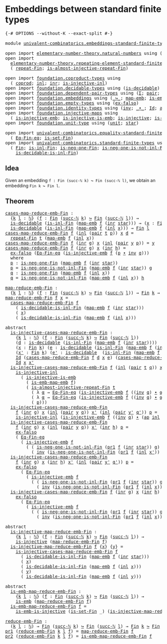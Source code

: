 # Embeddings between standard finite types

<pre class="Agda"><a id="53" class="Symbol">{-#</a> <a id="57" class="Keyword">OPTIONS</a> <a id="65" class="Pragma">--without-K</a> <a id="77" class="Pragma">--exact-split</a> <a id="91" class="Symbol">#-}</a>

<a id="96" class="Keyword">module</a> <a id="103" href="univalent-combinatorics.embeddings-standard-finite-types.html" class="Module">univalent-combinatorics.embeddings-standard-finite-types</a> <a id="160" class="Keyword">where</a>

<a id="167" class="Keyword">open</a> <a id="172" class="Keyword">import</a> <a id="179" href="elementary-number-theory.natural-numbers.html" class="Module">elementary-number-theory.natural-numbers</a> <a id="220" class="Keyword">using</a> <a id="226" class="Symbol">(</a><a id="227" href="elementary-number-theory.natural-numbers.html#1444" class="Datatype">ℕ</a><a id="228" class="Symbol">;</a> <a id="230" href="elementary-number-theory.natural-numbers.html#1465" class="InductiveConstructor">zero-ℕ</a><a id="236" class="Symbol">;</a> <a id="238" href="elementary-number-theory.natural-numbers.html#1478" class="InductiveConstructor">succ-ℕ</a><a id="244" class="Symbol">)</a>
<a id="246" class="Keyword">open</a> <a id="251" class="Keyword">import</a>
  <a id="260" href="elementary-number-theory.repeating-element-standard-finite-type.html" class="Module">elementary-number-theory.repeating-element-standard-finite-type</a> <a id="324" class="Keyword">using</a>
  <a id="332" class="Symbol">(</a> <a id="334" href="elementary-number-theory.repeating-element-standard-finite-type.html#721" class="Function">repeat-Fin</a><a id="344" class="Symbol">;</a> <a id="346" href="elementary-number-theory.repeating-element-standard-finite-type.html#1006" class="Function">is-almost-injective-repeat-Fin</a><a id="376" class="Symbol">)</a>

<a id="379" class="Keyword">open</a> <a id="384" class="Keyword">import</a> <a id="391" href="foundation.coproduct-types.html" class="Module">foundation.coproduct-types</a> <a id="418" class="Keyword">using</a>
  <a id="426" class="Symbol">(</a> <a id="428" href="foundation.coproduct-types.html#1168" class="Datatype">coprod</a><a id="434" class="Symbol">;</a> <a id="436" href="foundation.coproduct-types.html#1239" class="InductiveConstructor">inl</a><a id="439" class="Symbol">;</a> <a id="441" href="foundation.coproduct-types.html#1262" class="InductiveConstructor">inr</a><a id="444" class="Symbol">;</a> <a id="446" href="foundation.coproduct-types.html#2175" class="Function">is-injective-inl</a><a id="462" class="Symbol">)</a>
<a id="464" class="Keyword">open</a> <a id="469" class="Keyword">import</a> <a id="476" href="foundation.decidable-types.html" class="Module">foundation.decidable-types</a> <a id="503" class="Keyword">using</a> <a id="509" class="Symbol">(</a><a id="510" href="foundation.decidable-types.html#1741" class="Function">is-decidable</a><a id="522" class="Symbol">)</a>
<a id="524" class="Keyword">open</a> <a id="529" class="Keyword">import</a> <a id="536" href="foundation.dependent-pair-types.html" class="Module">foundation.dependent-pair-types</a> <a id="568" class="Keyword">using</a> <a id="574" class="Symbol">(</a><a id="575" href="foundation-core.dependent-pair-types.html#502" class="Record">Σ</a><a id="576" class="Symbol">;</a> <a id="578" href="foundation-core.dependent-pair-types.html#575" class="InductiveConstructor">pair</a><a id="582" class="Symbol">;</a> <a id="584" href="foundation-core.dependent-pair-types.html#592" class="Field">pr1</a><a id="587" class="Symbol">;</a> <a id="589" href="foundation-core.dependent-pair-types.html#604" class="Field">pr2</a><a id="592" class="Symbol">)</a>
<a id="594" class="Keyword">open</a> <a id="599" class="Keyword">import</a> <a id="606" href="foundation.embeddings.html" class="Module">foundation.embeddings</a> <a id="628" class="Keyword">using</a> <a id="634" class="Symbol">(</a><a id="635" href="foundation-core.embeddings.html#1062" class="Function Operator">_↪_</a><a id="638" class="Symbol">;</a> <a id="640" href="foundation-core.embeddings.html#1205" class="Function">map-emb</a><a id="647" class="Symbol">;</a> <a id="649" href="foundation-core.embeddings.html#1252" class="Function">is-emb-map-emb</a><a id="663" class="Symbol">;</a> <a id="665" href="foundation-core.embeddings.html#980" class="Function">is-emb</a><a id="671" class="Symbol">)</a>
<a id="673" class="Keyword">open</a> <a id="678" class="Keyword">import</a> <a id="685" href="foundation.empty-types.html" class="Module">foundation.empty-types</a> <a id="708" class="Keyword">using</a> <a id="714" class="Symbol">(</a><a id="715" href="foundation-core.empty-types.html#1150" class="Function">ex-falso</a><a id="723" class="Symbol">)</a>
<a id="725" class="Keyword">open</a> <a id="730" class="Keyword">import</a> <a id="737" href="foundation.identity-types.html" class="Module">foundation.identity-types</a> <a id="763" class="Keyword">using</a> <a id="769" class="Symbol">(</a><a id="770" href="foundation-core.identity-types.html#1552" class="Function">inv</a><a id="773" class="Symbol">;</a> <a id="775" href="foundation-core.identity-types.html#1239" class="Function Operator">_∙_</a><a id="778" class="Symbol">;</a> <a id="780" href="foundation-core.identity-types.html#641" class="Datatype">Id</a><a id="782" class="Symbol">;</a> <a id="784" href="foundation-core.identity-types.html#2853" class="Function">ap</a><a id="786" class="Symbol">)</a>
<a id="788" class="Keyword">open</a> <a id="793" class="Keyword">import</a> <a id="800" href="foundation.injective-maps.html" class="Module">foundation.injective-maps</a> <a id="826" class="Keyword">using</a>
  <a id="834" class="Symbol">(</a> <a id="836" href="foundation.injective-maps.html#3787" class="Function">is-injective-emb</a><a id="852" class="Symbol">;</a> <a id="854" href="foundation.injective-maps.html#3649" class="Function">is-injective-is-emb</a><a id="873" class="Symbol">;</a> <a id="875" href="foundation.injective-maps.html#1295" class="Function">is-injective</a><a id="887" class="Symbol">;</a> <a id="889" href="foundation.injective-maps.html#4595" class="Function">is-emb-is-injective</a><a id="908" class="Symbol">)</a>
<a id="910" class="Keyword">open</a> <a id="915" class="Keyword">import</a> <a id="922" href="foundation.unit-type.html" class="Module">foundation.unit-type</a> <a id="943" class="Keyword">using</a> <a id="949" class="Symbol">(</a><a id="950" href="foundation.unit-type.html#975" class="Datatype">unit</a><a id="954" class="Symbol">;</a> <a id="956" href="foundation.unit-type.html#999" class="InductiveConstructor">star</a><a id="960" class="Symbol">)</a>

<a id="963" class="Keyword">open</a> <a id="968" class="Keyword">import</a> <a id="975" href="univalent-combinatorics.equality-standard-finite-types.html" class="Module">univalent-combinatorics.equality-standard-finite-types</a> <a id="1030" class="Keyword">using</a>
  <a id="1038" class="Symbol">(</a> <a id="1040" href="univalent-combinatorics.equality-standard-finite-types.html#2154" class="Function">Eq-Fin-eq</a><a id="1049" class="Symbol">;</a> <a id="1051" href="univalent-combinatorics.equality-standard-finite-types.html#3523" class="Function">is-set-Fin</a><a id="1061" class="Symbol">)</a>
<a id="1063" class="Keyword">open</a> <a id="1068" class="Keyword">import</a> <a id="1075" href="univalent-combinatorics.standard-finite-types.html" class="Module">univalent-combinatorics.standard-finite-types</a> <a id="1121" class="Keyword">using</a>
  <a id="1129" class="Symbol">(</a> <a id="1131" href="univalent-combinatorics.standard-finite-types.html#1975" class="Function">Fin</a><a id="1134" class="Symbol">;</a> <a id="1136" href="univalent-combinatorics.standard-finite-types.html#2512" class="Function">is-inl-Fin</a><a id="1146" class="Symbol">;</a> <a id="1148" href="univalent-combinatorics.standard-finite-types.html#2306" class="Function">is-neg-one-Fin</a><a id="1162" class="Symbol">;</a> <a id="1164" href="univalent-combinatorics.standard-finite-types.html#2612" class="Function">is-neg-one-is-not-inl-Fin</a><a id="1189" class="Symbol">;</a>
    <a id="1195" href="univalent-combinatorics.standard-finite-types.html#3222" class="Function">is-decidable-is-inl-Fin</a><a id="1218" class="Symbol">)</a>
</pre>
## Idea

Given an embedding `f : Fin (succ-ℕ k) ↪ Fin (succ-ℕ l)`, we obtain an embedding `Fin k ↪ Fin l`.

## Theorem

<pre class="Agda"><a id="cases-map-reduce-emb-Fin"></a><a id="1353" href="univalent-combinatorics.embeddings-standard-finite-types.html#1353" class="Function">cases-map-reduce-emb-Fin</a> <a id="1378" class="Symbol">:</a>
  <a id="1382" class="Symbol">{</a><a id="1383" href="univalent-combinatorics.embeddings-standard-finite-types.html#1383" class="Bound">k</a> <a id="1385" href="univalent-combinatorics.embeddings-standard-finite-types.html#1385" class="Bound">l</a> <a id="1387" class="Symbol">:</a> <a id="1389" href="elementary-number-theory.natural-numbers.html#1444" class="Datatype">ℕ</a><a id="1390" class="Symbol">}</a> <a id="1392" class="Symbol">(</a><a id="1393" href="univalent-combinatorics.embeddings-standard-finite-types.html#1393" class="Bound">f</a> <a id="1395" class="Symbol">:</a> <a id="1397" href="univalent-combinatorics.standard-finite-types.html#1975" class="Function">Fin</a> <a id="1401" class="Symbol">(</a><a id="1402" href="elementary-number-theory.natural-numbers.html#1478" class="InductiveConstructor">succ-ℕ</a> <a id="1409" href="univalent-combinatorics.embeddings-standard-finite-types.html#1383" class="Bound">k</a><a id="1410" class="Symbol">)</a> <a id="1412" href="foundation-core.embeddings.html#1062" class="Function Operator">↪</a> <a id="1414" href="univalent-combinatorics.standard-finite-types.html#1975" class="Function">Fin</a> <a id="1418" class="Symbol">(</a><a id="1419" href="elementary-number-theory.natural-numbers.html#1478" class="InductiveConstructor">succ-ℕ</a> <a id="1426" href="univalent-combinatorics.embeddings-standard-finite-types.html#1385" class="Bound">l</a><a id="1427" class="Symbol">))</a> <a id="1430" class="Symbol">→</a>
  <a id="1434" href="foundation.decidable-types.html#1741" class="Function">is-decidable</a> <a id="1447" class="Symbol">(</a><a id="1448" href="univalent-combinatorics.standard-finite-types.html#2512" class="Function">is-inl-Fin</a> <a id="1459" class="Symbol">(</a><a id="1460" href="foundation-core.embeddings.html#1205" class="Function">map-emb</a> <a id="1468" href="univalent-combinatorics.embeddings-standard-finite-types.html#1393" class="Bound">f</a> <a id="1470" class="Symbol">(</a><a id="1471" href="foundation.coproduct-types.html#1262" class="InductiveConstructor">inr</a> <a id="1475" href="foundation.unit-type.html#999" class="InductiveConstructor">star</a><a id="1479" class="Symbol">)))</a> <a id="1483" class="Symbol">→</a> <a id="1485" class="Symbol">(</a><a id="1486" href="univalent-combinatorics.embeddings-standard-finite-types.html#1486" class="Bound">x</a> <a id="1488" class="Symbol">:</a> <a id="1490" href="univalent-combinatorics.standard-finite-types.html#1975" class="Function">Fin</a> <a id="1494" href="univalent-combinatorics.embeddings-standard-finite-types.html#1383" class="Bound">k</a><a id="1495" class="Symbol">)</a> <a id="1497" class="Symbol">→</a>
  <a id="1501" href="foundation.decidable-types.html#1741" class="Function">is-decidable</a> <a id="1514" class="Symbol">(</a><a id="1515" href="univalent-combinatorics.standard-finite-types.html#2512" class="Function">is-inl-Fin</a> <a id="1526" class="Symbol">(</a><a id="1527" href="foundation-core.embeddings.html#1205" class="Function">map-emb</a> <a id="1535" href="univalent-combinatorics.embeddings-standard-finite-types.html#1393" class="Bound">f</a> <a id="1537" class="Symbol">(</a><a id="1538" href="foundation.coproduct-types.html#1239" class="InductiveConstructor">inl</a> <a id="1542" href="univalent-combinatorics.embeddings-standard-finite-types.html#1486" class="Bound">x</a><a id="1543" class="Symbol">)))</a> <a id="1547" class="Symbol">→</a> <a id="1549" href="univalent-combinatorics.standard-finite-types.html#1975" class="Function">Fin</a> <a id="1553" href="univalent-combinatorics.embeddings-standard-finite-types.html#1385" class="Bound">l</a>
<a id="1555" href="univalent-combinatorics.embeddings-standard-finite-types.html#1353" class="Function">cases-map-reduce-emb-Fin</a> <a id="1580" href="univalent-combinatorics.embeddings-standard-finite-types.html#1580" class="Bound">f</a> <a id="1582" class="Symbol">(</a><a id="1583" href="foundation.coproduct-types.html#1239" class="InductiveConstructor">inl</a> <a id="1587" class="Symbol">(</a><a id="1588" href="foundation-core.dependent-pair-types.html#575" class="InductiveConstructor">pair</a> <a id="1593" href="univalent-combinatorics.embeddings-standard-finite-types.html#1593" class="Bound">t</a> <a id="1595" href="univalent-combinatorics.embeddings-standard-finite-types.html#1595" class="Bound">p</a><a id="1596" class="Symbol">))</a> <a id="1599" href="univalent-combinatorics.embeddings-standard-finite-types.html#1599" class="Bound">x</a> <a id="1601" href="univalent-combinatorics.embeddings-standard-finite-types.html#1601" class="Bound">d</a> <a id="1603" class="Symbol">=</a>
  <a id="1607" href="elementary-number-theory.repeating-element-standard-finite-type.html#721" class="Function">repeat-Fin</a> <a id="1618" href="univalent-combinatorics.embeddings-standard-finite-types.html#1593" class="Bound">t</a> <a id="1620" class="Symbol">(</a><a id="1621" href="foundation-core.embeddings.html#1205" class="Function">map-emb</a> <a id="1629" href="univalent-combinatorics.embeddings-standard-finite-types.html#1580" class="Bound">f</a> <a id="1631" class="Symbol">(</a><a id="1632" href="foundation.coproduct-types.html#1239" class="InductiveConstructor">inl</a> <a id="1636" href="univalent-combinatorics.embeddings-standard-finite-types.html#1599" class="Bound">x</a><a id="1637" class="Symbol">))</a>
<a id="1640" href="univalent-combinatorics.embeddings-standard-finite-types.html#1353" class="Function">cases-map-reduce-emb-Fin</a> <a id="1665" href="univalent-combinatorics.embeddings-standard-finite-types.html#1665" class="Bound">f</a> <a id="1667" class="Symbol">(</a><a id="1668" href="foundation.coproduct-types.html#1262" class="InductiveConstructor">inr</a> <a id="1672" href="univalent-combinatorics.embeddings-standard-finite-types.html#1672" class="Bound">g</a><a id="1673" class="Symbol">)</a> <a id="1675" href="univalent-combinatorics.embeddings-standard-finite-types.html#1675" class="Bound">x</a> <a id="1677" class="Symbol">(</a><a id="1678" href="foundation.coproduct-types.html#1239" class="InductiveConstructor">inl</a> <a id="1682" class="Symbol">(</a><a id="1683" href="foundation-core.dependent-pair-types.html#575" class="InductiveConstructor">pair</a> <a id="1688" href="univalent-combinatorics.embeddings-standard-finite-types.html#1688" class="Bound">y</a> <a id="1690" href="univalent-combinatorics.embeddings-standard-finite-types.html#1690" class="Bound">p</a><a id="1691" class="Symbol">))</a> <a id="1694" class="Symbol">=</a> <a id="1696" href="univalent-combinatorics.embeddings-standard-finite-types.html#1688" class="Bound">y</a>
<a id="1698" href="univalent-combinatorics.embeddings-standard-finite-types.html#1353" class="Function">cases-map-reduce-emb-Fin</a> <a id="1723" href="univalent-combinatorics.embeddings-standard-finite-types.html#1723" class="Bound">f</a> <a id="1725" class="Symbol">(</a><a id="1726" href="foundation.coproduct-types.html#1262" class="InductiveConstructor">inr</a> <a id="1730" href="univalent-combinatorics.embeddings-standard-finite-types.html#1730" class="Bound">g</a><a id="1731" class="Symbol">)</a> <a id="1733" href="univalent-combinatorics.embeddings-standard-finite-types.html#1733" class="Bound">x</a> <a id="1735" class="Symbol">(</a><a id="1736" href="foundation.coproduct-types.html#1262" class="InductiveConstructor">inr</a> <a id="1740" href="univalent-combinatorics.embeddings-standard-finite-types.html#1740" class="Bound">h</a><a id="1741" class="Symbol">)</a> <a id="1743" class="Symbol">=</a>
  <a id="1747" href="foundation-core.empty-types.html#1150" class="Function">ex-falso</a> <a id="1756" class="Symbol">(</a><a id="1757" href="univalent-combinatorics.equality-standard-finite-types.html#2154" class="Function">Eq-Fin-eq</a> <a id="1767" class="Symbol">(</a><a id="1768" href="foundation.injective-maps.html#3787" class="Function">is-injective-emb</a> <a id="1785" href="univalent-combinatorics.embeddings-standard-finite-types.html#1723" class="Bound">f</a> <a id="1787" class="Symbol">(</a><a id="1788" href="univalent-combinatorics.embeddings-standard-finite-types.html#1811" class="Function">p</a> <a id="1790" href="foundation-core.identity-types.html#1239" class="Function Operator">∙</a> <a id="1792" href="foundation-core.identity-types.html#1552" class="Function">inv</a> <a id="1796" href="univalent-combinatorics.embeddings-standard-finite-types.html#1912" class="Function">q</a><a id="1797" class="Symbol">)))</a>
  <a id="1803" class="Keyword">where</a>
  <a id="1811" href="univalent-combinatorics.embeddings-standard-finite-types.html#1811" class="Function">p</a> <a id="1813" class="Symbol">:</a> <a id="1815" href="univalent-combinatorics.standard-finite-types.html#2306" class="Function">is-neg-one-Fin</a> <a id="1830" class="Symbol">(</a><a id="1831" href="foundation-core.embeddings.html#1205" class="Function">map-emb</a> <a id="1839" href="univalent-combinatorics.embeddings-standard-finite-types.html#1723" class="Bound">f</a> <a id="1841" class="Symbol">(</a><a id="1842" href="foundation.coproduct-types.html#1262" class="InductiveConstructor">inr</a> <a id="1846" href="foundation.unit-type.html#999" class="InductiveConstructor">star</a><a id="1850" class="Symbol">))</a>
  <a id="1855" href="univalent-combinatorics.embeddings-standard-finite-types.html#1811" class="Function">p</a> <a id="1857" class="Symbol">=</a> <a id="1859" href="univalent-combinatorics.standard-finite-types.html#2612" class="Function">is-neg-one-is-not-inl-Fin</a> <a id="1885" class="Symbol">(</a><a id="1886" href="foundation-core.embeddings.html#1205" class="Function">map-emb</a> <a id="1894" href="univalent-combinatorics.embeddings-standard-finite-types.html#1723" class="Bound">f</a> <a id="1896" class="Symbol">(</a><a id="1897" href="foundation.coproduct-types.html#1262" class="InductiveConstructor">inr</a> <a id="1901" href="foundation.unit-type.html#999" class="InductiveConstructor">star</a><a id="1905" class="Symbol">))</a> <a id="1908" href="univalent-combinatorics.embeddings-standard-finite-types.html#1730" class="Bound">g</a>
  <a id="1912" href="univalent-combinatorics.embeddings-standard-finite-types.html#1912" class="Function">q</a> <a id="1914" class="Symbol">:</a> <a id="1916" href="univalent-combinatorics.standard-finite-types.html#2306" class="Function">is-neg-one-Fin</a> <a id="1931" class="Symbol">(</a><a id="1932" href="foundation-core.embeddings.html#1205" class="Function">map-emb</a> <a id="1940" href="univalent-combinatorics.embeddings-standard-finite-types.html#1723" class="Bound">f</a> <a id="1942" class="Symbol">(</a><a id="1943" href="foundation.coproduct-types.html#1239" class="InductiveConstructor">inl</a> <a id="1947" href="univalent-combinatorics.embeddings-standard-finite-types.html#1733" class="Bound">x</a><a id="1948" class="Symbol">))</a>
  <a id="1953" href="univalent-combinatorics.embeddings-standard-finite-types.html#1912" class="Function">q</a> <a id="1955" class="Symbol">=</a> <a id="1957" href="univalent-combinatorics.standard-finite-types.html#2612" class="Function">is-neg-one-is-not-inl-Fin</a> <a id="1983" class="Symbol">(</a><a id="1984" href="foundation-core.embeddings.html#1205" class="Function">map-emb</a> <a id="1992" href="univalent-combinatorics.embeddings-standard-finite-types.html#1723" class="Bound">f</a> <a id="1994" class="Symbol">(</a><a id="1995" href="foundation.coproduct-types.html#1239" class="InductiveConstructor">inl</a> <a id="1999" href="univalent-combinatorics.embeddings-standard-finite-types.html#1733" class="Bound">x</a><a id="2000" class="Symbol">))</a> <a id="2003" href="univalent-combinatorics.embeddings-standard-finite-types.html#1740" class="Bound">h</a>

<a id="map-reduce-emb-Fin"></a><a id="2006" href="univalent-combinatorics.embeddings-standard-finite-types.html#2006" class="Function">map-reduce-emb-Fin</a> <a id="2025" class="Symbol">:</a>
  <a id="2029" class="Symbol">{</a><a id="2030" href="univalent-combinatorics.embeddings-standard-finite-types.html#2030" class="Bound">k</a> <a id="2032" href="univalent-combinatorics.embeddings-standard-finite-types.html#2032" class="Bound">l</a> <a id="2034" class="Symbol">:</a> <a id="2036" href="elementary-number-theory.natural-numbers.html#1444" class="Datatype">ℕ</a><a id="2037" class="Symbol">}</a> <a id="2039" class="Symbol">(</a><a id="2040" href="univalent-combinatorics.embeddings-standard-finite-types.html#2040" class="Bound">f</a> <a id="2042" class="Symbol">:</a> <a id="2044" href="univalent-combinatorics.standard-finite-types.html#1975" class="Function">Fin</a> <a id="2048" class="Symbol">(</a><a id="2049" href="elementary-number-theory.natural-numbers.html#1478" class="InductiveConstructor">succ-ℕ</a> <a id="2056" href="univalent-combinatorics.embeddings-standard-finite-types.html#2030" class="Bound">k</a><a id="2057" class="Symbol">)</a> <a id="2059" href="foundation-core.embeddings.html#1062" class="Function Operator">↪</a> <a id="2061" href="univalent-combinatorics.standard-finite-types.html#1975" class="Function">Fin</a> <a id="2065" class="Symbol">(</a><a id="2066" href="elementary-number-theory.natural-numbers.html#1478" class="InductiveConstructor">succ-ℕ</a> <a id="2073" href="univalent-combinatorics.embeddings-standard-finite-types.html#2032" class="Bound">l</a><a id="2074" class="Symbol">))</a> <a id="2077" class="Symbol">→</a> <a id="2079" href="univalent-combinatorics.standard-finite-types.html#1975" class="Function">Fin</a> <a id="2083" href="univalent-combinatorics.embeddings-standard-finite-types.html#2030" class="Bound">k</a> <a id="2085" class="Symbol">→</a> <a id="2087" href="univalent-combinatorics.standard-finite-types.html#1975" class="Function">Fin</a> <a id="2091" href="univalent-combinatorics.embeddings-standard-finite-types.html#2032" class="Bound">l</a>
<a id="2093" href="univalent-combinatorics.embeddings-standard-finite-types.html#2006" class="Function">map-reduce-emb-Fin</a> <a id="2112" href="univalent-combinatorics.embeddings-standard-finite-types.html#2112" class="Bound">f</a> <a id="2114" href="univalent-combinatorics.embeddings-standard-finite-types.html#2114" class="Bound">x</a> <a id="2116" class="Symbol">=</a>
  <a id="2120" href="univalent-combinatorics.embeddings-standard-finite-types.html#1353" class="Function">cases-map-reduce-emb-Fin</a> <a id="2145" href="univalent-combinatorics.embeddings-standard-finite-types.html#2112" class="Bound">f</a>
    <a id="2151" class="Symbol">(</a> <a id="2153" href="univalent-combinatorics.standard-finite-types.html#3222" class="Function">is-decidable-is-inl-Fin</a> <a id="2177" class="Symbol">(</a><a id="2178" href="foundation-core.embeddings.html#1205" class="Function">map-emb</a> <a id="2186" href="univalent-combinatorics.embeddings-standard-finite-types.html#2112" class="Bound">f</a> <a id="2188" class="Symbol">(</a><a id="2189" href="foundation.coproduct-types.html#1262" class="InductiveConstructor">inr</a> <a id="2193" href="foundation.unit-type.html#999" class="InductiveConstructor">star</a><a id="2197" class="Symbol">)))</a>
    <a id="2205" class="Symbol">(</a> <a id="2207" href="univalent-combinatorics.embeddings-standard-finite-types.html#2114" class="Bound">x</a><a id="2208" class="Symbol">)</a>
    <a id="2214" class="Symbol">(</a> <a id="2216" href="univalent-combinatorics.standard-finite-types.html#3222" class="Function">is-decidable-is-inl-Fin</a> <a id="2240" class="Symbol">(</a><a id="2241" href="foundation-core.embeddings.html#1205" class="Function">map-emb</a> <a id="2249" href="univalent-combinatorics.embeddings-standard-finite-types.html#2112" class="Bound">f</a> <a id="2251" class="Symbol">(</a><a id="2252" href="foundation.coproduct-types.html#1239" class="InductiveConstructor">inl</a> <a id="2256" href="univalent-combinatorics.embeddings-standard-finite-types.html#2114" class="Bound">x</a><a id="2257" class="Symbol">)))</a>

<a id="2262" class="Keyword">abstract</a>
  <a id="is-injective-cases-map-reduce-emb-Fin"></a><a id="2273" href="univalent-combinatorics.embeddings-standard-finite-types.html#2273" class="Function">is-injective-cases-map-reduce-emb-Fin</a> <a id="2311" class="Symbol">:</a>
    <a id="2317" class="Symbol">{</a><a id="2318" href="univalent-combinatorics.embeddings-standard-finite-types.html#2318" class="Bound">k</a> <a id="2320" href="univalent-combinatorics.embeddings-standard-finite-types.html#2320" class="Bound">l</a> <a id="2322" class="Symbol">:</a> <a id="2324" href="elementary-number-theory.natural-numbers.html#1444" class="Datatype">ℕ</a><a id="2325" class="Symbol">}</a> <a id="2327" class="Symbol">(</a><a id="2328" href="univalent-combinatorics.embeddings-standard-finite-types.html#2328" class="Bound">f</a> <a id="2330" class="Symbol">:</a> <a id="2332" href="univalent-combinatorics.standard-finite-types.html#1975" class="Function">Fin</a> <a id="2336" class="Symbol">(</a><a id="2337" href="elementary-number-theory.natural-numbers.html#1478" class="InductiveConstructor">succ-ℕ</a> <a id="2344" href="univalent-combinatorics.embeddings-standard-finite-types.html#2318" class="Bound">k</a><a id="2345" class="Symbol">)</a> <a id="2347" href="foundation-core.embeddings.html#1062" class="Function Operator">↪</a> <a id="2349" href="univalent-combinatorics.standard-finite-types.html#1975" class="Function">Fin</a> <a id="2353" class="Symbol">(</a><a id="2354" href="elementary-number-theory.natural-numbers.html#1478" class="InductiveConstructor">succ-ℕ</a> <a id="2361" href="univalent-combinatorics.embeddings-standard-finite-types.html#2320" class="Bound">l</a><a id="2362" class="Symbol">))</a>
    <a id="2369" class="Symbol">(</a><a id="2370" href="univalent-combinatorics.embeddings-standard-finite-types.html#2370" class="Bound">d</a> <a id="2372" class="Symbol">:</a> <a id="2374" href="foundation.decidable-types.html#1741" class="Function">is-decidable</a> <a id="2387" class="Symbol">(</a><a id="2388" href="univalent-combinatorics.standard-finite-types.html#2512" class="Function">is-inl-Fin</a> <a id="2399" class="Symbol">(</a><a id="2400" href="foundation-core.embeddings.html#1205" class="Function">map-emb</a> <a id="2408" href="univalent-combinatorics.embeddings-standard-finite-types.html#2328" class="Bound">f</a> <a id="2410" class="Symbol">(</a><a id="2411" href="foundation.coproduct-types.html#1262" class="InductiveConstructor">inr</a> <a id="2415" href="foundation.unit-type.html#999" class="InductiveConstructor">star</a><a id="2419" class="Symbol">))))</a>
    <a id="2428" class="Symbol">(</a><a id="2429" href="univalent-combinatorics.embeddings-standard-finite-types.html#2429" class="Bound">x</a> <a id="2431" class="Symbol">:</a> <a id="2433" href="univalent-combinatorics.standard-finite-types.html#1975" class="Function">Fin</a> <a id="2437" href="univalent-combinatorics.embeddings-standard-finite-types.html#2318" class="Bound">k</a><a id="2438" class="Symbol">)</a> <a id="2440" class="Symbol">(</a><a id="2441" href="univalent-combinatorics.embeddings-standard-finite-types.html#2441" class="Bound">e</a> <a id="2443" class="Symbol">:</a> <a id="2445" href="foundation.decidable-types.html#1741" class="Function">is-decidable</a> <a id="2458" class="Symbol">(</a><a id="2459" href="univalent-combinatorics.standard-finite-types.html#2512" class="Function">is-inl-Fin</a> <a id="2470" class="Symbol">(</a><a id="2471" href="foundation-core.embeddings.html#1205" class="Function">map-emb</a> <a id="2479" href="univalent-combinatorics.embeddings-standard-finite-types.html#2328" class="Bound">f</a> <a id="2481" class="Symbol">(</a><a id="2482" href="foundation.coproduct-types.html#1239" class="InductiveConstructor">inl</a> <a id="2486" href="univalent-combinatorics.embeddings-standard-finite-types.html#2429" class="Bound">x</a><a id="2487" class="Symbol">))))</a>
    <a id="2496" class="Symbol">(</a><a id="2497" href="univalent-combinatorics.embeddings-standard-finite-types.html#2497" class="Bound">x&#39;</a> <a id="2500" class="Symbol">:</a> <a id="2502" href="univalent-combinatorics.standard-finite-types.html#1975" class="Function">Fin</a> <a id="2506" href="univalent-combinatorics.embeddings-standard-finite-types.html#2318" class="Bound">k</a><a id="2507" class="Symbol">)</a> <a id="2509" class="Symbol">(</a><a id="2510" href="univalent-combinatorics.embeddings-standard-finite-types.html#2510" class="Bound">e&#39;</a> <a id="2513" class="Symbol">:</a> <a id="2515" href="foundation.decidable-types.html#1741" class="Function">is-decidable</a>  <a id="2529" class="Symbol">(</a><a id="2530" href="univalent-combinatorics.standard-finite-types.html#2512" class="Function">is-inl-Fin</a> <a id="2541" class="Symbol">(</a><a id="2542" href="foundation-core.embeddings.html#1205" class="Function">map-emb</a> <a id="2550" href="univalent-combinatorics.embeddings-standard-finite-types.html#2328" class="Bound">f</a> <a id="2552" class="Symbol">(</a><a id="2553" href="foundation.coproduct-types.html#1239" class="InductiveConstructor">inl</a> <a id="2557" href="univalent-combinatorics.embeddings-standard-finite-types.html#2497" class="Bound">x&#39;</a><a id="2559" class="Symbol">))))</a> <a id="2564" class="Symbol">→</a>
    <a id="2570" href="foundation-core.identity-types.html#641" class="Datatype">Id</a> <a id="2573" class="Symbol">(</a><a id="2574" href="univalent-combinatorics.embeddings-standard-finite-types.html#1353" class="Function">cases-map-reduce-emb-Fin</a> <a id="2599" href="univalent-combinatorics.embeddings-standard-finite-types.html#2328" class="Bound">f</a> <a id="2601" href="univalent-combinatorics.embeddings-standard-finite-types.html#2370" class="Bound">d</a> <a id="2603" href="univalent-combinatorics.embeddings-standard-finite-types.html#2429" class="Bound">x</a> <a id="2605" href="univalent-combinatorics.embeddings-standard-finite-types.html#2441" class="Bound">e</a><a id="2606" class="Symbol">)</a> <a id="2608" class="Symbol">(</a><a id="2609" href="univalent-combinatorics.embeddings-standard-finite-types.html#1353" class="Function">cases-map-reduce-emb-Fin</a> <a id="2634" href="univalent-combinatorics.embeddings-standard-finite-types.html#2328" class="Bound">f</a> <a id="2636" href="univalent-combinatorics.embeddings-standard-finite-types.html#2370" class="Bound">d</a> <a id="2638" href="univalent-combinatorics.embeddings-standard-finite-types.html#2497" class="Bound">x&#39;</a> <a id="2641" href="univalent-combinatorics.embeddings-standard-finite-types.html#2510" class="Bound">e&#39;</a><a id="2643" class="Symbol">)</a> <a id="2645" class="Symbol">→</a>
    <a id="2651" href="foundation-core.identity-types.html#641" class="Datatype">Id</a> <a id="2654" href="univalent-combinatorics.embeddings-standard-finite-types.html#2429" class="Bound">x</a> <a id="2656" href="univalent-combinatorics.embeddings-standard-finite-types.html#2497" class="Bound">x&#39;</a>
  <a id="2661" href="univalent-combinatorics.embeddings-standard-finite-types.html#2273" class="Function">is-injective-cases-map-reduce-emb-Fin</a> <a id="2699" href="univalent-combinatorics.embeddings-standard-finite-types.html#2699" class="Bound">f</a> <a id="2701" class="Symbol">(</a><a id="2702" href="foundation.coproduct-types.html#1239" class="InductiveConstructor">inl</a> <a id="2706" class="Symbol">(</a><a id="2707" href="foundation-core.dependent-pair-types.html#575" class="InductiveConstructor">pair</a> <a id="2712" href="univalent-combinatorics.embeddings-standard-finite-types.html#2712" class="Bound">t</a> <a id="2714" href="univalent-combinatorics.embeddings-standard-finite-types.html#2714" class="Bound">q</a><a id="2715" class="Symbol">))</a> <a id="2718" href="univalent-combinatorics.embeddings-standard-finite-types.html#2718" class="Bound">x</a> <a id="2720" href="univalent-combinatorics.embeddings-standard-finite-types.html#2720" class="Bound">e</a> <a id="2722" href="univalent-combinatorics.embeddings-standard-finite-types.html#2722" class="Bound">x&#39;</a> <a id="2725" href="univalent-combinatorics.embeddings-standard-finite-types.html#2725" class="Bound">e&#39;</a> <a id="2728" href="univalent-combinatorics.embeddings-standard-finite-types.html#2728" class="Bound">p</a> <a id="2730" class="Symbol">=</a>
    <a id="2736" href="foundation.coproduct-types.html#2175" class="Function">is-injective-inl</a>
      <a id="2759" class="Symbol">(</a> <a id="2761" href="foundation.injective-maps.html#3649" class="Function">is-injective-is-emb</a>
        <a id="2789" class="Symbol">(</a> <a id="2791" href="foundation-core.embeddings.html#1252" class="Function">is-emb-map-emb</a> <a id="2806" href="univalent-combinatorics.embeddings-standard-finite-types.html#2699" class="Bound">f</a><a id="2807" class="Symbol">)</a>
        <a id="2817" class="Symbol">(</a> <a id="2819" href="elementary-number-theory.repeating-element-standard-finite-type.html#1006" class="Function">is-almost-injective-repeat-Fin</a> <a id="2850" href="univalent-combinatorics.embeddings-standard-finite-types.html#2712" class="Bound">t</a>
          <a id="2862" class="Symbol">(</a> <a id="2864" class="Symbol">λ</a> <a id="2866" href="univalent-combinatorics.embeddings-standard-finite-types.html#2866" class="Bound">α</a> <a id="2868" class="Symbol">→</a> <a id="2870" href="univalent-combinatorics.equality-standard-finite-types.html#2154" class="Function">Eq-Fin-eq</a> <a id="2880" class="Symbol">(</a><a id="2881" href="foundation.injective-maps.html#3787" class="Function">is-injective-emb</a> <a id="2898" href="univalent-combinatorics.embeddings-standard-finite-types.html#2699" class="Bound">f</a> <a id="2900" class="Symbol">((</a><a id="2902" href="foundation-core.identity-types.html#1552" class="Function">inv</a> <a id="2906" href="univalent-combinatorics.embeddings-standard-finite-types.html#2714" class="Bound">q</a><a id="2907" class="Symbol">)</a> <a id="2909" href="foundation-core.identity-types.html#1239" class="Function Operator">∙</a> <a id="2911" href="univalent-combinatorics.embeddings-standard-finite-types.html#2866" class="Bound">α</a><a id="2912" class="Symbol">)))</a>
          <a id="2926" class="Symbol">(</a> <a id="2928" class="Symbol">λ</a> <a id="2930" href="univalent-combinatorics.embeddings-standard-finite-types.html#2930" class="Bound">α</a> <a id="2932" class="Symbol">→</a> <a id="2934" href="univalent-combinatorics.equality-standard-finite-types.html#2154" class="Function">Eq-Fin-eq</a> <a id="2944" class="Symbol">(</a><a id="2945" href="foundation.injective-maps.html#3787" class="Function">is-injective-emb</a> <a id="2962" href="univalent-combinatorics.embeddings-standard-finite-types.html#2699" class="Bound">f</a> <a id="2964" class="Symbol">((</a><a id="2966" href="foundation-core.identity-types.html#1552" class="Function">inv</a> <a id="2970" href="univalent-combinatorics.embeddings-standard-finite-types.html#2714" class="Bound">q</a><a id="2971" class="Symbol">)</a> <a id="2973" href="foundation-core.identity-types.html#1239" class="Function Operator">∙</a> <a id="2975" href="univalent-combinatorics.embeddings-standard-finite-types.html#2930" class="Bound">α</a><a id="2976" class="Symbol">)))</a>
          <a id="2990" class="Symbol">(</a> <a id="2992" href="univalent-combinatorics.embeddings-standard-finite-types.html#2728" class="Bound">p</a><a id="2993" class="Symbol">)))</a>
  <a id="2999" href="univalent-combinatorics.embeddings-standard-finite-types.html#2273" class="Function">is-injective-cases-map-reduce-emb-Fin</a>
    <a id="3041" href="univalent-combinatorics.embeddings-standard-finite-types.html#3041" class="Bound">f</a> <a id="3043" class="Symbol">(</a><a id="3044" href="foundation.coproduct-types.html#1262" class="InductiveConstructor">inr</a> <a id="3048" href="univalent-combinatorics.embeddings-standard-finite-types.html#3048" class="Bound">g</a><a id="3049" class="Symbol">)</a> <a id="3051" href="univalent-combinatorics.embeddings-standard-finite-types.html#3051" class="Bound">x</a> <a id="3053" class="Symbol">(</a><a id="3054" href="foundation.coproduct-types.html#1239" class="InductiveConstructor">inl</a> <a id="3058" class="Symbol">(</a><a id="3059" href="foundation-core.dependent-pair-types.html#575" class="InductiveConstructor">pair</a> <a id="3064" href="univalent-combinatorics.embeddings-standard-finite-types.html#3064" class="Bound">y</a> <a id="3066" href="univalent-combinatorics.embeddings-standard-finite-types.html#3066" class="Bound">q</a><a id="3067" class="Symbol">))</a> <a id="3070" href="univalent-combinatorics.embeddings-standard-finite-types.html#3070" class="Bound">x&#39;</a> <a id="3073" class="Symbol">(</a><a id="3074" href="foundation.coproduct-types.html#1239" class="InductiveConstructor">inl</a> <a id="3078" class="Symbol">(</a><a id="3079" href="foundation-core.dependent-pair-types.html#575" class="InductiveConstructor">pair</a> <a id="3084" href="univalent-combinatorics.embeddings-standard-finite-types.html#3084" class="Bound">y&#39;</a> <a id="3087" href="univalent-combinatorics.embeddings-standard-finite-types.html#3087" class="Bound">q&#39;</a><a id="3089" class="Symbol">))</a> <a id="3092" href="univalent-combinatorics.embeddings-standard-finite-types.html#3092" class="Bound">p</a> <a id="3094" class="Symbol">=</a>
    <a id="3100" href="foundation.coproduct-types.html#2175" class="Function">is-injective-inl</a> <a id="3117" class="Symbol">(</a><a id="3118" href="foundation.injective-maps.html#3787" class="Function">is-injective-emb</a> <a id="3135" href="univalent-combinatorics.embeddings-standard-finite-types.html#3041" class="Bound">f</a> <a id="3137" class="Symbol">((</a><a id="3139" href="foundation-core.identity-types.html#1552" class="Function">inv</a> <a id="3143" href="univalent-combinatorics.embeddings-standard-finite-types.html#3066" class="Bound">q</a><a id="3144" class="Symbol">)</a> <a id="3146" href="foundation-core.identity-types.html#1239" class="Function Operator">∙</a> <a id="3148" class="Symbol">(</a><a id="3149" href="foundation-core.identity-types.html#2853" class="Function">ap</a> <a id="3152" href="foundation.coproduct-types.html#1239" class="InductiveConstructor">inl</a> <a id="3156" href="univalent-combinatorics.embeddings-standard-finite-types.html#3092" class="Bound">p</a> <a id="3158" href="foundation-core.identity-types.html#1239" class="Function Operator">∙</a> <a id="3160" href="univalent-combinatorics.embeddings-standard-finite-types.html#3087" class="Bound">q&#39;</a><a id="3162" class="Symbol">)))</a>
  <a id="3168" href="univalent-combinatorics.embeddings-standard-finite-types.html#2273" class="Function">is-injective-cases-map-reduce-emb-Fin</a>
    <a id="3210" href="univalent-combinatorics.embeddings-standard-finite-types.html#3210" class="Bound">f</a> <a id="3212" class="Symbol">(</a><a id="3213" href="foundation.coproduct-types.html#1262" class="InductiveConstructor">inr</a> <a id="3217" href="univalent-combinatorics.embeddings-standard-finite-types.html#3217" class="Bound">g</a><a id="3218" class="Symbol">)</a> <a id="3220" href="univalent-combinatorics.embeddings-standard-finite-types.html#3220" class="Bound">x</a> <a id="3222" class="Symbol">(</a><a id="3223" href="foundation.coproduct-types.html#1239" class="InductiveConstructor">inl</a> <a id="3227" class="Symbol">(</a><a id="3228" href="foundation-core.dependent-pair-types.html#575" class="InductiveConstructor">pair</a> <a id="3233" href="univalent-combinatorics.embeddings-standard-finite-types.html#3233" class="Bound">y</a> <a id="3235" href="univalent-combinatorics.embeddings-standard-finite-types.html#3235" class="Bound">q</a><a id="3236" class="Symbol">))</a> <a id="3239" href="univalent-combinatorics.embeddings-standard-finite-types.html#3239" class="Bound">x&#39;</a> <a id="3242" class="Symbol">(</a><a id="3243" href="foundation.coproduct-types.html#1262" class="InductiveConstructor">inr</a> <a id="3247" href="univalent-combinatorics.embeddings-standard-finite-types.html#3247" class="Bound">h</a><a id="3248" class="Symbol">)</a> <a id="3250" href="univalent-combinatorics.embeddings-standard-finite-types.html#3250" class="Bound">p</a> <a id="3252" class="Symbol">=</a>
    <a id="3258" href="foundation-core.empty-types.html#1150" class="Function">ex-falso</a>
    <a id="3271" class="Symbol">(</a> <a id="3273" href="univalent-combinatorics.equality-standard-finite-types.html#2154" class="Function">Eq-Fin-eq</a>
      <a id="3289" class="Symbol">(</a> <a id="3291" href="foundation.injective-maps.html#3787" class="Function">is-injective-emb</a> <a id="3308" href="univalent-combinatorics.embeddings-standard-finite-types.html#3210" class="Bound">f</a>
        <a id="3318" class="Symbol">(</a> <a id="3320" class="Symbol">(</a> <a id="3322" href="univalent-combinatorics.standard-finite-types.html#2612" class="Function">is-neg-one-is-not-inl-Fin</a> <a id="3348" class="Symbol">(</a><a id="3349" href="foundation-core.dependent-pair-types.html#592" class="Field">pr1</a> <a id="3353" href="univalent-combinatorics.embeddings-standard-finite-types.html#3210" class="Bound">f</a> <a id="3355" class="Symbol">(</a><a id="3356" href="foundation.coproduct-types.html#1262" class="InductiveConstructor">inr</a> <a id="3360" href="foundation.unit-type.html#999" class="InductiveConstructor">star</a><a id="3364" class="Symbol">))</a> <a id="3367" href="univalent-combinatorics.embeddings-standard-finite-types.html#3217" class="Bound">g</a><a id="3368" class="Symbol">)</a> <a id="3370" href="foundation-core.identity-types.html#1239" class="Function Operator">∙</a>
          <a id="3382" class="Symbol">(</a> <a id="3384" href="foundation-core.identity-types.html#1552" class="Function">inv</a> <a id="3388" class="Symbol">(</a><a id="3389" href="univalent-combinatorics.standard-finite-types.html#2612" class="Function">is-neg-one-is-not-inl-Fin</a> <a id="3415" class="Symbol">(</a><a id="3416" href="foundation-core.dependent-pair-types.html#592" class="Field">pr1</a> <a id="3420" href="univalent-combinatorics.embeddings-standard-finite-types.html#3210" class="Bound">f</a> <a id="3422" class="Symbol">(</a><a id="3423" href="foundation.coproduct-types.html#1239" class="InductiveConstructor">inl</a> <a id="3427" href="univalent-combinatorics.embeddings-standard-finite-types.html#3239" class="Bound">x&#39;</a><a id="3429" class="Symbol">))</a> <a id="3432" href="univalent-combinatorics.embeddings-standard-finite-types.html#3247" class="Bound">h</a><a id="3433" class="Symbol">)))))</a>
  <a id="3441" href="univalent-combinatorics.embeddings-standard-finite-types.html#2273" class="Function">is-injective-cases-map-reduce-emb-Fin</a>
    <a id="3483" href="univalent-combinatorics.embeddings-standard-finite-types.html#3483" class="Bound">f</a> <a id="3485" class="Symbol">(</a><a id="3486" href="foundation.coproduct-types.html#1262" class="InductiveConstructor">inr</a> <a id="3490" href="univalent-combinatorics.embeddings-standard-finite-types.html#3490" class="Bound">g</a><a id="3491" class="Symbol">)</a> <a id="3493" href="univalent-combinatorics.embeddings-standard-finite-types.html#3493" class="Bound">x</a> <a id="3495" class="Symbol">(</a><a id="3496" href="foundation.coproduct-types.html#1262" class="InductiveConstructor">inr</a> <a id="3500" href="univalent-combinatorics.embeddings-standard-finite-types.html#3500" class="Bound">h</a><a id="3501" class="Symbol">)</a> <a id="3503" href="univalent-combinatorics.embeddings-standard-finite-types.html#3503" class="Bound">x&#39;</a> <a id="3506" class="Symbol">(</a><a id="3507" href="foundation.coproduct-types.html#1239" class="InductiveConstructor">inl</a> <a id="3511" class="Symbol">(</a><a id="3512" href="foundation-core.dependent-pair-types.html#575" class="InductiveConstructor">pair</a> <a id="3517" href="univalent-combinatorics.embeddings-standard-finite-types.html#3517" class="Bound">y&#39;</a> <a id="3520" href="univalent-combinatorics.embeddings-standard-finite-types.html#3520" class="Bound">q&#39;</a><a id="3522" class="Symbol">))</a> <a id="3525" href="univalent-combinatorics.embeddings-standard-finite-types.html#3525" class="Bound">p</a> <a id="3527" class="Symbol">=</a>
    <a id="3533" href="foundation-core.empty-types.html#1150" class="Function">ex-falso</a>
      <a id="3548" class="Symbol">(</a> <a id="3550" href="univalent-combinatorics.equality-standard-finite-types.html#2154" class="Function">Eq-Fin-eq</a>
        <a id="3568" class="Symbol">(</a> <a id="3570" href="foundation.injective-maps.html#3787" class="Function">is-injective-emb</a> <a id="3587" href="univalent-combinatorics.embeddings-standard-finite-types.html#3483" class="Bound">f</a>
          <a id="3599" class="Symbol">(</a> <a id="3601" class="Symbol">(</a> <a id="3603" href="univalent-combinatorics.standard-finite-types.html#2612" class="Function">is-neg-one-is-not-inl-Fin</a> <a id="3629" class="Symbol">(</a><a id="3630" href="foundation-core.dependent-pair-types.html#592" class="Field">pr1</a> <a id="3634" href="univalent-combinatorics.embeddings-standard-finite-types.html#3483" class="Bound">f</a> <a id="3636" class="Symbol">(</a><a id="3637" href="foundation.coproduct-types.html#1262" class="InductiveConstructor">inr</a> <a id="3641" href="foundation.unit-type.html#999" class="InductiveConstructor">star</a><a id="3645" class="Symbol">))</a> <a id="3648" href="univalent-combinatorics.embeddings-standard-finite-types.html#3490" class="Bound">g</a><a id="3649" class="Symbol">)</a> <a id="3651" href="foundation-core.identity-types.html#1239" class="Function Operator">∙</a>
            <a id="3665" class="Symbol">(</a> <a id="3667" href="foundation-core.identity-types.html#1552" class="Function">inv</a> <a id="3671" class="Symbol">(</a><a id="3672" href="univalent-combinatorics.standard-finite-types.html#2612" class="Function">is-neg-one-is-not-inl-Fin</a> <a id="3698" class="Symbol">(</a><a id="3699" href="foundation-core.dependent-pair-types.html#592" class="Field">pr1</a> <a id="3703" href="univalent-combinatorics.embeddings-standard-finite-types.html#3483" class="Bound">f</a> <a id="3705" class="Symbol">(</a><a id="3706" href="foundation.coproduct-types.html#1239" class="InductiveConstructor">inl</a> <a id="3710" href="univalent-combinatorics.embeddings-standard-finite-types.html#3493" class="Bound">x</a><a id="3711" class="Symbol">))</a> <a id="3714" href="univalent-combinatorics.embeddings-standard-finite-types.html#3500" class="Bound">h</a><a id="3715" class="Symbol">)))))</a>
  <a id="3723" href="univalent-combinatorics.embeddings-standard-finite-types.html#2273" class="Function">is-injective-cases-map-reduce-emb-Fin</a> <a id="3761" href="univalent-combinatorics.embeddings-standard-finite-types.html#3761" class="Bound">f</a> <a id="3763" class="Symbol">(</a><a id="3764" href="foundation.coproduct-types.html#1262" class="InductiveConstructor">inr</a> <a id="3768" href="univalent-combinatorics.embeddings-standard-finite-types.html#3768" class="Bound">g</a><a id="3769" class="Symbol">)</a> <a id="3771" href="univalent-combinatorics.embeddings-standard-finite-types.html#3771" class="Bound">x</a> <a id="3773" class="Symbol">(</a><a id="3774" href="foundation.coproduct-types.html#1262" class="InductiveConstructor">inr</a> <a id="3778" href="univalent-combinatorics.embeddings-standard-finite-types.html#3778" class="Bound">h</a><a id="3779" class="Symbol">)</a> <a id="3781" href="univalent-combinatorics.embeddings-standard-finite-types.html#3781" class="Bound">x&#39;</a> <a id="3784" class="Symbol">(</a><a id="3785" href="foundation.coproduct-types.html#1262" class="InductiveConstructor">inr</a> <a id="3789" href="univalent-combinatorics.embeddings-standard-finite-types.html#3789" class="Bound">k</a><a id="3790" class="Symbol">)</a> <a id="3792" href="univalent-combinatorics.embeddings-standard-finite-types.html#3792" class="Bound">p</a> <a id="3794" class="Symbol">=</a>
    <a id="3800" href="foundation-core.empty-types.html#1150" class="Function">ex-falso</a>
      <a id="3815" class="Symbol">(</a> <a id="3817" href="univalent-combinatorics.equality-standard-finite-types.html#2154" class="Function">Eq-Fin-eq</a>
        <a id="3835" class="Symbol">(</a> <a id="3837" href="foundation.injective-maps.html#3787" class="Function">is-injective-emb</a> <a id="3854" href="univalent-combinatorics.embeddings-standard-finite-types.html#3761" class="Bound">f</a>
          <a id="3866" class="Symbol">(</a> <a id="3868" class="Symbol">(</a> <a id="3870" href="univalent-combinatorics.standard-finite-types.html#2612" class="Function">is-neg-one-is-not-inl-Fin</a> <a id="3896" class="Symbol">(</a><a id="3897" href="foundation-core.dependent-pair-types.html#592" class="Field">pr1</a> <a id="3901" href="univalent-combinatorics.embeddings-standard-finite-types.html#3761" class="Bound">f</a> <a id="3903" class="Symbol">(</a><a id="3904" href="foundation.coproduct-types.html#1262" class="InductiveConstructor">inr</a> <a id="3908" href="foundation.unit-type.html#999" class="InductiveConstructor">star</a><a id="3912" class="Symbol">))</a> <a id="3915" href="univalent-combinatorics.embeddings-standard-finite-types.html#3768" class="Bound">g</a><a id="3916" class="Symbol">)</a> <a id="3918" href="foundation-core.identity-types.html#1239" class="Function Operator">∙</a>
            <a id="3932" class="Symbol">(</a> <a id="3934" href="foundation-core.identity-types.html#1552" class="Function">inv</a> <a id="3938" class="Symbol">(</a><a id="3939" href="univalent-combinatorics.standard-finite-types.html#2612" class="Function">is-neg-one-is-not-inl-Fin</a> <a id="3965" class="Symbol">(</a><a id="3966" href="foundation-core.dependent-pair-types.html#592" class="Field">pr1</a> <a id="3970" href="univalent-combinatorics.embeddings-standard-finite-types.html#3761" class="Bound">f</a> <a id="3972" class="Symbol">(</a><a id="3973" href="foundation.coproduct-types.html#1239" class="InductiveConstructor">inl</a> <a id="3977" href="univalent-combinatorics.embeddings-standard-finite-types.html#3771" class="Bound">x</a><a id="3978" class="Symbol">))</a> <a id="3981" href="univalent-combinatorics.embeddings-standard-finite-types.html#3778" class="Bound">h</a><a id="3982" class="Symbol">)))))</a>

<a id="3989" class="Keyword">abstract</a>
  <a id="is-injective-map-reduce-emb-Fin"></a><a id="4000" href="univalent-combinatorics.embeddings-standard-finite-types.html#4000" class="Function">is-injective-map-reduce-emb-Fin</a> <a id="4032" class="Symbol">:</a>
    <a id="4038" class="Symbol">{</a><a id="4039" href="univalent-combinatorics.embeddings-standard-finite-types.html#4039" class="Bound">k</a> <a id="4041" href="univalent-combinatorics.embeddings-standard-finite-types.html#4041" class="Bound">l</a> <a id="4043" class="Symbol">:</a> <a id="4045" href="elementary-number-theory.natural-numbers.html#1444" class="Datatype">ℕ</a><a id="4046" class="Symbol">}</a> <a id="4048" class="Symbol">(</a><a id="4049" href="univalent-combinatorics.embeddings-standard-finite-types.html#4049" class="Bound">f</a> <a id="4051" class="Symbol">:</a> <a id="4053" href="univalent-combinatorics.standard-finite-types.html#1975" class="Function">Fin</a> <a id="4057" class="Symbol">(</a><a id="4058" href="elementary-number-theory.natural-numbers.html#1478" class="InductiveConstructor">succ-ℕ</a> <a id="4065" href="univalent-combinatorics.embeddings-standard-finite-types.html#4039" class="Bound">k</a><a id="4066" class="Symbol">)</a> <a id="4068" href="foundation-core.embeddings.html#1062" class="Function Operator">↪</a> <a id="4070" href="univalent-combinatorics.standard-finite-types.html#1975" class="Function">Fin</a> <a id="4074" class="Symbol">(</a><a id="4075" href="elementary-number-theory.natural-numbers.html#1478" class="InductiveConstructor">succ-ℕ</a> <a id="4082" href="univalent-combinatorics.embeddings-standard-finite-types.html#4041" class="Bound">l</a><a id="4083" class="Symbol">))</a> <a id="4086" class="Symbol">→</a>
    <a id="4092" href="foundation.injective-maps.html#1295" class="Function">is-injective</a> <a id="4105" class="Symbol">(</a><a id="4106" href="univalent-combinatorics.embeddings-standard-finite-types.html#2006" class="Function">map-reduce-emb-Fin</a> <a id="4125" href="univalent-combinatorics.embeddings-standard-finite-types.html#4049" class="Bound">f</a><a id="4126" class="Symbol">)</a>
  <a id="4130" href="univalent-combinatorics.embeddings-standard-finite-types.html#4000" class="Function">is-injective-map-reduce-emb-Fin</a> <a id="4162" href="univalent-combinatorics.embeddings-standard-finite-types.html#4162" class="Bound">f</a> <a id="4164" class="Symbol">{</a><a id="4165" href="univalent-combinatorics.embeddings-standard-finite-types.html#4165" class="Bound">x</a><a id="4166" class="Symbol">}</a> <a id="4168" class="Symbol">{</a><a id="4169" href="univalent-combinatorics.embeddings-standard-finite-types.html#4169" class="Bound">y</a><a id="4170" class="Symbol">}</a> <a id="4172" class="Symbol">=</a>
    <a id="4178" href="univalent-combinatorics.embeddings-standard-finite-types.html#2273" class="Function">is-injective-cases-map-reduce-emb-Fin</a> <a id="4216" href="univalent-combinatorics.embeddings-standard-finite-types.html#4162" class="Bound">f</a>
      <a id="4224" class="Symbol">(</a> <a id="4226" href="univalent-combinatorics.standard-finite-types.html#3222" class="Function">is-decidable-is-inl-Fin</a> <a id="4250" class="Symbol">(</a><a id="4251" href="foundation-core.embeddings.html#1205" class="Function">map-emb</a> <a id="4259" href="univalent-combinatorics.embeddings-standard-finite-types.html#4162" class="Bound">f</a> <a id="4261" class="Symbol">(</a><a id="4262" href="foundation.coproduct-types.html#1262" class="InductiveConstructor">inr</a> <a id="4266" href="foundation.unit-type.html#999" class="InductiveConstructor">star</a><a id="4270" class="Symbol">)))</a>
      <a id="4280" class="Symbol">(</a> <a id="4282" href="univalent-combinatorics.embeddings-standard-finite-types.html#4165" class="Bound">x</a><a id="4283" class="Symbol">)</a>
      <a id="4291" class="Symbol">(</a> <a id="4293" href="univalent-combinatorics.standard-finite-types.html#3222" class="Function">is-decidable-is-inl-Fin</a> <a id="4317" class="Symbol">(</a><a id="4318" href="foundation-core.embeddings.html#1205" class="Function">map-emb</a> <a id="4326" href="univalent-combinatorics.embeddings-standard-finite-types.html#4162" class="Bound">f</a> <a id="4328" class="Symbol">(</a><a id="4329" href="foundation.coproduct-types.html#1239" class="InductiveConstructor">inl</a> <a id="4333" href="univalent-combinatorics.embeddings-standard-finite-types.html#4165" class="Bound">x</a><a id="4334" class="Symbol">)))</a>
      <a id="4344" class="Symbol">(</a> <a id="4346" href="univalent-combinatorics.embeddings-standard-finite-types.html#4169" class="Bound">y</a><a id="4347" class="Symbol">)</a>
      <a id="4355" class="Symbol">(</a> <a id="4357" href="univalent-combinatorics.standard-finite-types.html#3222" class="Function">is-decidable-is-inl-Fin</a> <a id="4381" class="Symbol">(</a><a id="4382" href="foundation-core.embeddings.html#1205" class="Function">map-emb</a> <a id="4390" href="univalent-combinatorics.embeddings-standard-finite-types.html#4162" class="Bound">f</a> <a id="4392" class="Symbol">(</a><a id="4393" href="foundation.coproduct-types.html#1239" class="InductiveConstructor">inl</a> <a id="4397" href="univalent-combinatorics.embeddings-standard-finite-types.html#4169" class="Bound">y</a><a id="4398" class="Symbol">)))</a>

<a id="4403" class="Keyword">abstract</a>
  <a id="is-emb-map-reduce-emb-Fin"></a><a id="4414" href="univalent-combinatorics.embeddings-standard-finite-types.html#4414" class="Function">is-emb-map-reduce-emb-Fin</a> <a id="4440" class="Symbol">:</a>
    <a id="4446" class="Symbol">{</a><a id="4447" href="univalent-combinatorics.embeddings-standard-finite-types.html#4447" class="Bound">k</a> <a id="4449" href="univalent-combinatorics.embeddings-standard-finite-types.html#4449" class="Bound">l</a> <a id="4451" class="Symbol">:</a> <a id="4453" href="elementary-number-theory.natural-numbers.html#1444" class="Datatype">ℕ</a><a id="4454" class="Symbol">}</a> <a id="4456" class="Symbol">(</a><a id="4457" href="univalent-combinatorics.embeddings-standard-finite-types.html#4457" class="Bound">f</a> <a id="4459" class="Symbol">:</a> <a id="4461" href="univalent-combinatorics.standard-finite-types.html#1975" class="Function">Fin</a> <a id="4465" class="Symbol">(</a><a id="4466" href="elementary-number-theory.natural-numbers.html#1478" class="InductiveConstructor">succ-ℕ</a> <a id="4473" href="univalent-combinatorics.embeddings-standard-finite-types.html#4447" class="Bound">k</a><a id="4474" class="Symbol">)</a> <a id="4476" href="foundation-core.embeddings.html#1062" class="Function Operator">↪</a> <a id="4478" href="univalent-combinatorics.standard-finite-types.html#1975" class="Function">Fin</a> <a id="4482" class="Symbol">(</a><a id="4483" href="elementary-number-theory.natural-numbers.html#1478" class="InductiveConstructor">succ-ℕ</a> <a id="4490" href="univalent-combinatorics.embeddings-standard-finite-types.html#4449" class="Bound">l</a><a id="4491" class="Symbol">))</a> <a id="4494" class="Symbol">→</a>
    <a id="4500" href="foundation-core.embeddings.html#980" class="Function">is-emb</a> <a id="4507" class="Symbol">(</a><a id="4508" href="univalent-combinatorics.embeddings-standard-finite-types.html#2006" class="Function">map-reduce-emb-Fin</a> <a id="4527" href="univalent-combinatorics.embeddings-standard-finite-types.html#4457" class="Bound">f</a><a id="4528" class="Symbol">)</a>
  <a id="4532" href="univalent-combinatorics.embeddings-standard-finite-types.html#4414" class="Function">is-emb-map-reduce-emb-Fin</a> <a id="4558" href="univalent-combinatorics.embeddings-standard-finite-types.html#4558" class="Bound">f</a> <a id="4560" class="Symbol">=</a>
    <a id="4566" href="foundation.injective-maps.html#4595" class="Function">is-emb-is-injective</a> <a id="4586" class="Symbol">(</a><a id="4587" href="univalent-combinatorics.equality-standard-finite-types.html#3523" class="Function">is-set-Fin</a> <a id="4598" class="Symbol">_)</a> <a id="4601" class="Symbol">(</a><a id="4602" href="univalent-combinatorics.embeddings-standard-finite-types.html#4000" class="Function">is-injective-map-reduce-emb-Fin</a> <a id="4634" href="univalent-combinatorics.embeddings-standard-finite-types.html#4558" class="Bound">f</a><a id="4635" class="Symbol">)</a>

<a id="reduce-emb-Fin"></a><a id="4638" href="univalent-combinatorics.embeddings-standard-finite-types.html#4638" class="Function">reduce-emb-Fin</a> <a id="4653" class="Symbol">:</a>
  <a id="4657" class="Symbol">(</a><a id="4658" href="univalent-combinatorics.embeddings-standard-finite-types.html#4658" class="Bound">k</a> <a id="4660" href="univalent-combinatorics.embeddings-standard-finite-types.html#4660" class="Bound">l</a> <a id="4662" class="Symbol">:</a> <a id="4664" href="elementary-number-theory.natural-numbers.html#1444" class="Datatype">ℕ</a><a id="4665" class="Symbol">)</a> <a id="4667" class="Symbol">→</a> <a id="4669" href="univalent-combinatorics.standard-finite-types.html#1975" class="Function">Fin</a> <a id="4673" class="Symbol">(</a><a id="4674" href="elementary-number-theory.natural-numbers.html#1478" class="InductiveConstructor">succ-ℕ</a> <a id="4681" href="univalent-combinatorics.embeddings-standard-finite-types.html#4658" class="Bound">k</a><a id="4682" class="Symbol">)</a> <a id="4684" href="foundation-core.embeddings.html#1062" class="Function Operator">↪</a> <a id="4686" href="univalent-combinatorics.standard-finite-types.html#1975" class="Function">Fin</a> <a id="4690" class="Symbol">(</a><a id="4691" href="elementary-number-theory.natural-numbers.html#1478" class="InductiveConstructor">succ-ℕ</a> <a id="4698" href="univalent-combinatorics.embeddings-standard-finite-types.html#4660" class="Bound">l</a><a id="4699" class="Symbol">)</a> <a id="4701" class="Symbol">→</a> <a id="4703" href="univalent-combinatorics.standard-finite-types.html#1975" class="Function">Fin</a> <a id="4707" href="univalent-combinatorics.embeddings-standard-finite-types.html#4658" class="Bound">k</a> <a id="4709" href="foundation-core.embeddings.html#1062" class="Function Operator">↪</a> <a id="4711" href="univalent-combinatorics.standard-finite-types.html#1975" class="Function">Fin</a> <a id="4715" href="univalent-combinatorics.embeddings-standard-finite-types.html#4660" class="Bound">l</a>
<a id="4717" href="foundation-core.dependent-pair-types.html#592" class="Field">pr1</a> <a id="4721" class="Symbol">(</a><a id="4722" href="univalent-combinatorics.embeddings-standard-finite-types.html#4638" class="Function">reduce-emb-Fin</a> <a id="4737" href="univalent-combinatorics.embeddings-standard-finite-types.html#4737" class="Bound">k</a> <a id="4739" href="univalent-combinatorics.embeddings-standard-finite-types.html#4739" class="Bound">l</a> <a id="4741" href="univalent-combinatorics.embeddings-standard-finite-types.html#4741" class="Bound">f</a><a id="4742" class="Symbol">)</a> <a id="4744" class="Symbol">=</a> <a id="4746" href="univalent-combinatorics.embeddings-standard-finite-types.html#2006" class="Function">map-reduce-emb-Fin</a> <a id="4765" href="univalent-combinatorics.embeddings-standard-finite-types.html#4741" class="Bound">f</a>
<a id="4767" href="foundation-core.dependent-pair-types.html#604" class="Field">pr2</a> <a id="4771" class="Symbol">(</a><a id="4772" href="univalent-combinatorics.embeddings-standard-finite-types.html#4638" class="Function">reduce-emb-Fin</a> <a id="4787" href="univalent-combinatorics.embeddings-standard-finite-types.html#4787" class="Bound">k</a> <a id="4789" href="univalent-combinatorics.embeddings-standard-finite-types.html#4789" class="Bound">l</a> <a id="4791" href="univalent-combinatorics.embeddings-standard-finite-types.html#4791" class="Bound">f</a><a id="4792" class="Symbol">)</a> <a id="4794" class="Symbol">=</a> <a id="4796" href="univalent-combinatorics.embeddings-standard-finite-types.html#4414" class="Function">is-emb-map-reduce-emb-Fin</a> <a id="4822" href="univalent-combinatorics.embeddings-standard-finite-types.html#4791" class="Bound">f</a>
</pre>